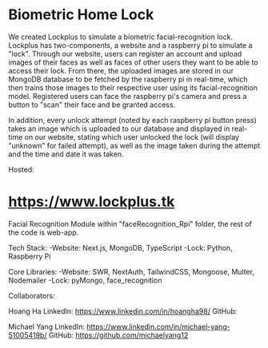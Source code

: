 # Biometric Home Lock

We created Lockplus to simulate a biometric facial-recognition lock. Lockplus has two-components, a website and a raspberry pi to simulate a "lock". Through our website, users can register an account and upload images of their faces as well as faces of other users they want to be able to access their lock. From there, the uploaded images are stored in our MongoDB database to be fetched by the raspberry pi in real-time, which then trains those images to their respective user using its facial-recognition model. Registered users can face the raspberry pi's camera and press a button to "scan" their face and be granted access.

In addition, every unlock attempt (noted by each raspberry pi button press) takes an image which is uploaded to our database and displayed in real-time on our website, stating which user unlocked the lock (will display "unknown" for failed attempt), as well as the image taken during the attempt and the time and date it was taken.

Hosted:

# https://www.lockplus.tk

Facial Recognition Module within "faceRecognition_Rpi" folder, the rest of the code is web-app.

Tech Stack:
-Website: Next.js, MongoDB, TypeScript
-Lock: Python, Raspberry Pi

Core Libraries:
-Website: SWR, NextAuth, TailwindCSS, Mongoose, Multer, Nodemailer
-Lock: pyMongo, face_recognition

Collaborators:

Hoang Ha
LinkedIn: https://www.linkedin.com/in/hoangha98/
GitHub:

Michael Yang
LinkedIn: https://www.linkedin.com/in/michael-yang-51005419b/
GitHub: https://github.com/michaelyang12

